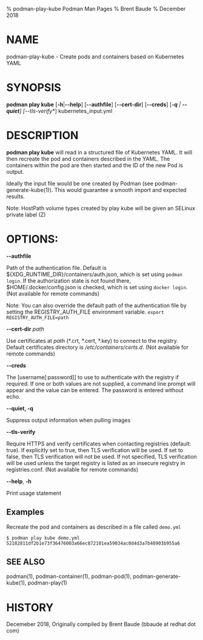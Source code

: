 % podman-play-kube Podman Man Pages
% Brent Baude
% December 2018
# NAME
podman-play-kube - Create pods and containers based on Kubernetes YAML

# SYNOPSIS
**podman play kube**
[**-h**|**--help**]
[**--authfile**]
[**--cert-dir**]
[**--creds**]
[***-q** | **--quiet**]
[**--tls-verify**]
kubernetes_input.yml

# DESCRIPTION
**podman play kube** will read in a structured file of Kubernetes YAML.  It will then recreate
the pod and containers described in the YAML.  The containers within the pod are then started and
the ID of the new Pod is output.

Ideally the input file would be one created by Podman (see podman-generate-kube(1)).  This would guarantee a smooth import and expected results.

Note: HostPath volume types created by play kube will be given an SELinux private label (Z)

# OPTIONS:

**--authfile**

Path of the authentication file. Default is ${XDG_RUNTIME\_DIR}/containers/auth.json, which is set using `podman login`.
If the authorization state is not found there, $HOME/.docker/config.json is checked, which is set using `docker login`. (Not available for remote commands)

Note: You can also override the default path of the authentication file by setting the REGISTRY\_AUTH\_FILE
environment variable. `export REGISTRY_AUTH_FILE=path`

**--cert-dir** *path*

Use certificates at *path* (\*.crt, \*.cert, \*.key) to connect to the registry.
Default certificates directory is _/etc/containers/certs.d_. (Not available for remote commands)

**--creds**

The [username[:password]] to use to authenticate with the registry if required.
If one or both values are not supplied, a command line prompt will appear and the
value can be entered.  The password is entered without echo.

**--quiet, -q**

Suppress output information when pulling images

**--tls-verify**

Require HTTPS and verify certificates when contacting registries (default: true). If explicitly set to true,
then TLS verification will be used. If set to false, then TLS verification will not be used. If not specified,
TLS verification will be used unless the target registry is listed as an insecure registry in registries.conf. (Not available for remote commands)

**--help**, **-h**

Print usage statement

## Examples ##

Recreate the pod and containers as described in a file called `demo.yml`
```
$ podman play kube demo.yml
52182811df2b1e73f36476003a66ec872101ea59034ac0d4d3a7b40903b955a6
```

## SEE ALSO
podman(1), podman-container(1), podman-pod(1), podman-generate-kube(1), podman-play(1)

# HISTORY
Decemeber 2018, Originally compiled by Brent Baude (bbaude at redhat dot com)
